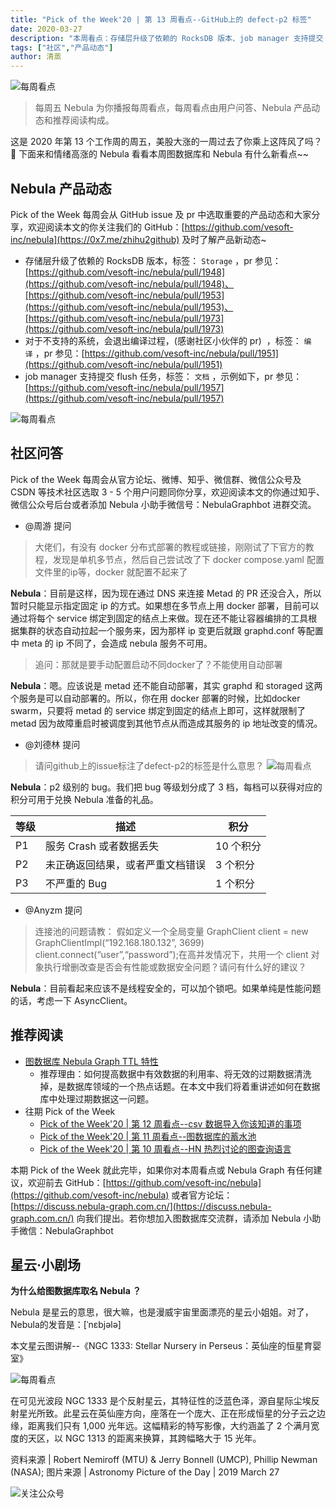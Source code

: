 ```yaml
---
title: "Pick of the Week'20 | 第 13 周看点--GitHub上的 defect-p2 标签"
date: 2020-03-27
description: "本周看点：存储层升级了依赖的 RocksDB 版本、job manager 支持提交 flush 任务…"
tags: ["社区","产品动态"]
author: 清蒸
---
```


![每周看点](https://www-cdn.nebula-graph.com.cn/nebula-blog/PotW.png)

> 每周五 Nebula 为你播报每周看点，每周看点由用户问答、Nebula 产品动态和推荐阅读构成。

这是 2020 年第 13 个工作周的周五，美股大涨的一周过去了你乘上这阵风了吗？🌝 下面来和情绪高涨的 Nebula 看看本周图数据库和 Nebula 有什么新看点~~

## Nebula 产品动态

Pick of the Week 每周会从 GitHub issue 及 pr 中选取重要的产品动态和大家分享，欢迎阅读本文的你关注我们的 GitHub：[https://github.com/vesoft-inc/nebula](https://0x7.me/zhihu2github) 及时了解产品新动态~

- 存储层升级了依赖的 RocksDB 版本，标签： `Storage` ，pr 参见：[https://github.com/vesoft-inc/nebula/pull/1948](https://github.com/vesoft-inc/nebula/pull/1948)、[https://github.com/vesoft-inc/nebula/pull/1953](https://github.com/vesoft-inc/nebula/pull/1953)、[https://github.com/vesoft-inc/nebula/pull/1973](https://github.com/vesoft-inc/nebula/pull/1973)
- 对于不支持的系统，会退出编译过程，(感谢社区小伙伴的 pr)  ，标签： `编译` ，pr 参见：[https://github.com/vesoft-inc/nebula/pull/1951](https://github.com/vesoft-inc/nebula/pull/1951)
- job manager 支持提交 flush 任务，标签： `文档` ，示例如下，pr 参见：[https://github.com/vesoft-inc/nebula/pull/1957](https://github.com/vesoft-inc/nebula/pull/1957)

![每周看点](https://www-cdn.nebula-graph.com.cn/nebula-blog/PotW201301.png)


## 社区问答

Pick of the Week 每周会从官方论坛、微博、知乎、微信群、微信公众号及 CSDN 等技术社区选取 3 - 5 个用户问题同你分享，欢迎阅读本文的你通过知乎、微信公众号后台或者添加 Nebula 小助手微信号：NebulaGraphbot 进群交流。

- @周游 提问
> 大佬们，有没有 docker 分布式部署的教程或链接，刚刚试了下官方的教程，发现是单机多节点，然后自己尝试改了下 docker compose.yaml 配置文件里的ip等，docker 就配置不起来了

**Nebula**：目前是这样，因为现在通过 DNS 来连接 Metad 的 PR 还没合入，所以暂时只能显示指定固定 ip 的方式。如果想在多节点上用 docker 部署，目前可以通过将每个 service 绑定到固定的结点上来做。现在还不能让容器编排的工具根据集群的状态自动拉起一个服务来，因为那样 ip 变更后就跟 graphd.conf 等配置中 meta 的 ip 不同了，会造成 nebula 服务不可用。

> 追问：那就是要手动配置启动不同docker了？不能使用自动部署


**Nebula**：嗯。应该说是 metad 还不能自动部署，其实 graphd 和 storaged 这两个服务是可以自动部署的。所以，你在用 docker 部署的时候，比如docker swarm，只要将 metad 的 service 绑定到固定的结点上即可，这样就限制了 metad 因为故障重启时被调度到其他节点从而造成其服务的 ip 地址改变的情况。

- @刘德林 提问
> 请问github上的issue标注了defect-p2的标签是什么意思？
> ![每周看点](https://www-cdn.nebula-graph.com.cn/nebula-blog/PotW201302.png)

**Nebula**：p2 级别的 bug。我们把 bug 等级划分成了 3 档，每档可以获得对应的积分可用于兑换 Nebula 准备的礼品。

| 等级 | 描述 | 积分 |
| --- | --- | --- |
| P1 | 服务 Crash 或者数据丢失  | 10 个积分 |
| P2  | 未正确返回结果，或者严重文档错误 |  3 个积分 |
| P3 | 不严重的 Bug | 1 个积分 |

- @Anyzm 提问
> 连接池的问题请教：
> 假如定义一个全局变量 GraphClient client = new GraphClientImpl(“192.168.180.132”, 3699) client.connect(“user”,“password”);在高并发情况下，共用一个 client 对象执行增删改查是否会有性能或数据安全问题？请问有什么好的建议？

**Nebula**：目前看起来应该不是线程安全的，可以加个锁吧。如果单纯是性能问题的话，考虑一下 AsyncClient。

## 推荐阅读

- [图数据库 Nebula Graph TTL 特性](https://nebula-graph.io/cn/posts/clean-stale-data-with-ttl-in-nebula-graph/)
  - 推荐理由：如何提高数据中有效数据的利用率、将无效的过期数据清洗掉，是数据库领域的一个热点话题。在本文中我们将着重讲述如何在数据库中处理过期数据这一问题。
- 往期 Pick of the Week
  - [Pick of the Week'20 | 第 12 周看点--csv 数据导入你该知道的事项](https://nebula-graph.io/cn/posts/graph-database-knowledge-volume-2/)
  - [Pick of the Week'20 | 第 11 周看点--图数据库的蓄水池](https://nebula-graph.io/cn/posts/nebula-graph-weekly-pickup-2020-03-13/)
  - [Pick of the Week'20 | 第 10 周看点--HN 热烈讨论的图查询语言](https://nebula-graph.io/cn/posts/nebula-graph-weekly-pickup-2020-03-06/)


本期 Pick of the Week 就此完毕，如果你对本周看点或 Nebula Graph 有任何建议，欢迎前去 GitHub：[https://github.com/vesoft-inc/nebula](https://github.com/vesoft-inc/nebula) 或者官方论坛：[https://discuss.nebula-graph.com.cn/](https://discuss.nebula-graph.com.cn/) 向我们提出。若你想加入图数据库交流群，请添加 Nebula 小助手微信：NebulaGraphbot <br />

## 星云·小剧场

**为什么给图数据库取名 Nebula ？**

Nebula 是星云的意思，很大嘛，也是漫威宇宙里面漂亮的星云小姐姐。对了，Nebula的发音是：[ˈnɛbjələ]

本文星云图讲解--《NGC 1333: Stellar Nursery in Perseus：英仙座的恒星育婴室》

![每周看点](https://www-cdn.nebula-graph.com.cn/nebula-blog/PotW2013Nebula.jpeg)


在可见光波段 NGC 1333 是个反射星云，其特征性的泛蓝色泽，源自星际尘埃反射星光所致。此星云在英仙座方向，座落在一个庞大、正在形成恒星的分子云之边缘，距离我们只有 1,000 光年远。这幅精彩的特写影像，大约涵盖了 2 个满月宽度的天区，以 NGC 1313 的距离来换算，其跨幅略大于 15 光年。

资料来源 | Robert Nemiroff (MTU) & Jerry Bonnell (UMCP), Phillip Newman (NASA);
图片来源 | Astronomy Picture of the Day | 2019 March 27


![关注公众号](https://www-cdn.nebula-graph.com.cn/nebula-blog/WeChatOffical.png)
